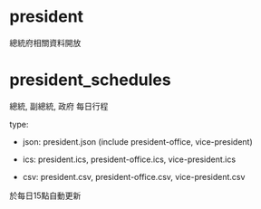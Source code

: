 president
=========

總統府相關資料開放


president_schedules
======

總統, 副總統, 政府 每日行程

type:

  * json: president.json (include president-office, vice-president)

  * ics: president.ics, president-office.ics, vice-president.ics

  * csv: president.csv, president-office.csv, vice-president.csv

於每日15點自動更新
